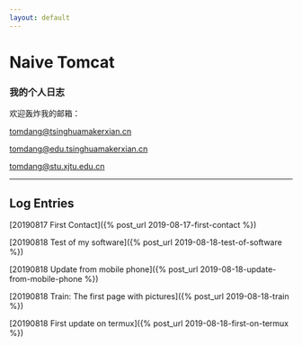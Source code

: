 ```yaml
---
layout: default
---
```



# Naive Tomcat
### 我的个人日志

欢迎轰炸我的邮箱：

tomdang@tsinghuamakerxian.cn

tomdang@edu.tsinghuamakerxian.cn

tomdang@stu.xjtu.edu.cn


   * * *

## Log Entries

[20190817 First Contact]({% post_url 2019-08-17-first-contact %})

[20190818 Test of my software]({% post_url 2019-08-18-test-of-software %})

[20190818 Update from mobile phone]({% post_url 2019-08-18-update-from-mobile-phone %})

[20190818 Train: The first page with pictures]({% post_url 2019-08-18-train %}) 

[20190818 First update on termux]({% post_url 2019-08-18-first-on-termux %}) 
